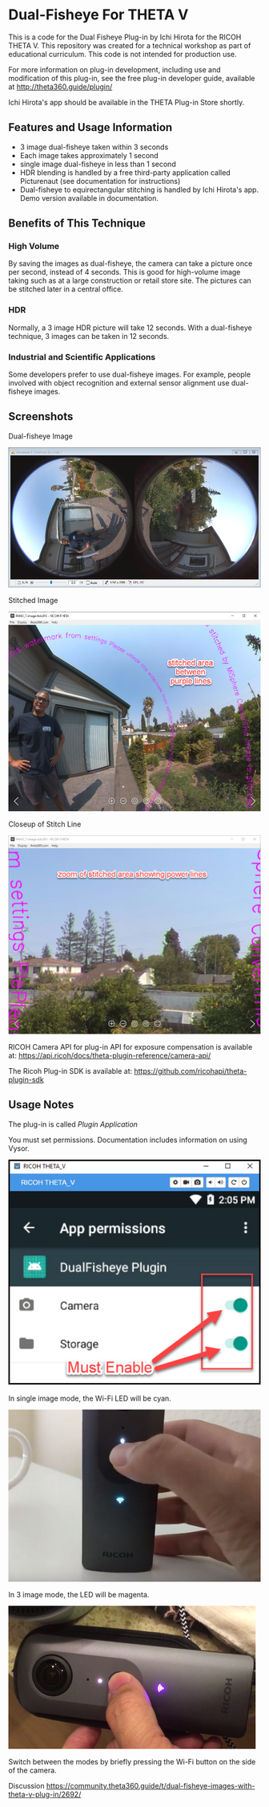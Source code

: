 # Dual-Fisheye For THETA V

This is a code for the Dual Fisheye Plug-in by Ichi Hirota for the RICOH THETA V.
This repository was created for a technical workshop as part of educational curriculum. 
This code is not intended for production use.  

For more information on
plug-in development, including use and modification of this plug-in, see the free plug-in developer
guide, available at http://theta360.guide/plugin/

Ichi Hirota's app should be available in the THETA Plug-in Store shortly.

## Features and Usage Information

- 3 image dual-fisheye taken within 3 seconds
- Each image takes approximately 1 second
- single image dual-fisheye in less than 1 second
- HDR blending is handled by a free third-party application called Picturenaut (see documentation for instructions)
- Dual-fisheye to equirectangular stitching is handled by Ichi Hirota's app. Demo version available in documentation.

## Benefits of This Technique

### High Volume

By saving the images as dual-fisheye, the camera can take a picture once per second, instead of 4 seconds. This is good for high-volume image taking such as at a large
construction or retail store site. The pictures can be stitched later in a central
office.

### HDR

Normally, a 3 image HDR picture will take 12 seconds. With a dual-fisheye technique, 3 images can be taken in 12 seconds. 

### Industrial and Scientific Applications

Some developers prefer to use dual-fisheye images.
For example, people involved with object 
recognition and external sensor alignment use dual-fisheye images.

## Screenshots

Dual-fisheye Image

![merged image](doc/img/merged-image.jpg)

Stitched Image

![stitched image](doc/img/stitched-image.jpg)

Closeup of Stitch Line

![closeup](doc/img/closeup.jpg)


RICOH Camera API for plug-in API for exposure compensation is available at:
https://api.ricoh/docs/theta-plugin-reference/camera-api/

The Ricoh Plug-in SDK is available at:
https://github.com/ricohapi/theta-plugin-sdk

## Usage Notes

The plug-in is called *Plugin Application*

You must set permissions. Documentation includes information on using Vysor.

![set permissions](doc/img/set-permissions.jpg)

In single image mode, the Wi-Fi LED will be cyan.

![single image](doc/img/single-image-led.png)

In 3 image mode, the LED will be magenta.

![3 image](doc/img/7-image-led.png)

Switch between the modes by briefly pressing the Wi-Fi button on the side
of the camera.

Discussion
https://community.theta360.guide/t/dual-fisheye-images-with-theta-v-plug-in/2692/